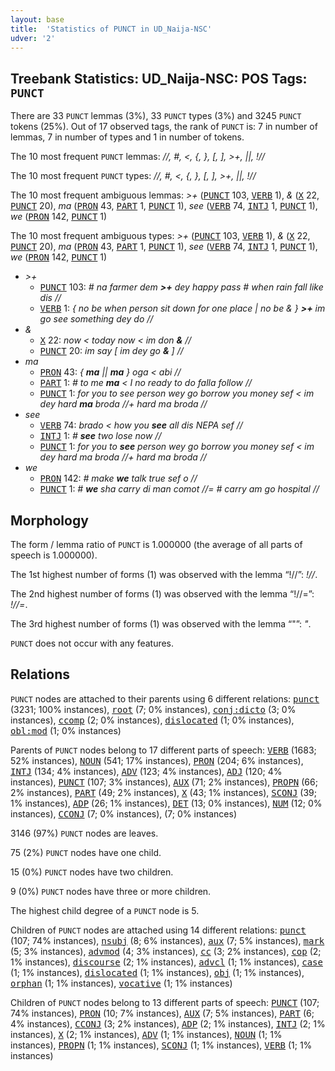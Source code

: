 ```yaml
---
layout: base
title:  'Statistics of PUNCT in UD_Naija-NSC'
udver: '2'
---
```


## Treebank Statistics: UD_Naija-NSC: POS Tags: `PUNCT`

There are 33 `PUNCT` lemmas (3%), 33 `PUNCT` types (3%) and 3245 `PUNCT` tokens (25%).
Out of 17 observed tags, the rank of `PUNCT` is: 7 in number of lemmas, 7 in number of types and 1 in number of tokens.

The 10 most frequent `PUNCT` lemmas: <em>//, #, <, {, }, [, ], >+, ||, !//</em>

The 10 most frequent `PUNCT` types:  <em>//, #, <, {, }, [, ], >+, ||, !//</em>

The 10 most frequent ambiguous lemmas: <em>>+</em> (<tt><a href="pcm_nsc-pos-PUNCT.html">PUNCT</a></tt> 103, <tt><a href="pcm_nsc-pos-VERB.html">VERB</a></tt> 1), <em>&</em> (<tt><a href="pcm_nsc-pos-X.html">X</a></tt> 22, <tt><a href="pcm_nsc-pos-PUNCT.html">PUNCT</a></tt> 20), <em>ma</em> (<tt><a href="pcm_nsc-pos-PRON.html">PRON</a></tt> 43, <tt><a href="pcm_nsc-pos-PART.html">PART</a></tt> 1, <tt><a href="pcm_nsc-pos-PUNCT.html">PUNCT</a></tt> 1), <em>see</em> (<tt><a href="pcm_nsc-pos-VERB.html">VERB</a></tt> 74, <tt><a href="pcm_nsc-pos-INTJ.html">INTJ</a></tt> 1, <tt><a href="pcm_nsc-pos-PUNCT.html">PUNCT</a></tt> 1), <em>we</em> (<tt><a href="pcm_nsc-pos-PRON.html">PRON</a></tt> 142, <tt><a href="pcm_nsc-pos-PUNCT.html">PUNCT</a></tt> 1)

The 10 most frequent ambiguous types:  <em>>+</em> (<tt><a href="pcm_nsc-pos-PUNCT.html">PUNCT</a></tt> 103, <tt><a href="pcm_nsc-pos-VERB.html">VERB</a></tt> 1), <em>&</em> (<tt><a href="pcm_nsc-pos-X.html">X</a></tt> 22, <tt><a href="pcm_nsc-pos-PUNCT.html">PUNCT</a></tt> 20), <em>ma</em> (<tt><a href="pcm_nsc-pos-PRON.html">PRON</a></tt> 43, <tt><a href="pcm_nsc-pos-PART.html">PART</a></tt> 1, <tt><a href="pcm_nsc-pos-PUNCT.html">PUNCT</a></tt> 1), <em>see</em> (<tt><a href="pcm_nsc-pos-VERB.html">VERB</a></tt> 74, <tt><a href="pcm_nsc-pos-INTJ.html">INTJ</a></tt> 1, <tt><a href="pcm_nsc-pos-PUNCT.html">PUNCT</a></tt> 1), <em>we</em> (<tt><a href="pcm_nsc-pos-PRON.html">PRON</a></tt> 142, <tt><a href="pcm_nsc-pos-PUNCT.html">PUNCT</a></tt> 1)


* <em>>+</em>
  * <tt><a href="pcm_nsc-pos-PUNCT.html">PUNCT</a></tt> 103: <em># na farmer dem <b>>+</b> dey happy pass # when rain fall like dis //</em>
  * <tt><a href="pcm_nsc-pos-VERB.html">VERB</a></tt> 1: <em>{ no be when person sit down for one place | no be & } <b>>+</b> im go see something dey do //</em>
* <em>&</em>
  * <tt><a href="pcm_nsc-pos-X.html">X</a></tt> 22: <em>now < today now < im don <b>&</b> //</em>
  * <tt><a href="pcm_nsc-pos-PUNCT.html">PUNCT</a></tt> 20: <em>im say [ im dey go <b>&</b> ] //</em>
* <em>ma</em>
  * <tt><a href="pcm_nsc-pos-PRON.html">PRON</a></tt> 43: <em>{ <b>ma</b> || <b>ma</b> } oga < abi //</em>
  * <tt><a href="pcm_nsc-pos-PART.html">PART</a></tt> 1: <em># to me <b>ma</b> < I no ready to do falla follow //</em>
  * <tt><a href="pcm_nsc-pos-PUNCT.html">PUNCT</a></tt> 1: <em>for you to see person wey go borrow you money sef < im dey hard <b>ma</b> broda //+ hard ma broda //</em>
* <em>see</em>
  * <tt><a href="pcm_nsc-pos-VERB.html">VERB</a></tt> 74: <em>brado < how you <b>see</b> all dis NEPA sef //</em>
  * <tt><a href="pcm_nsc-pos-INTJ.html">INTJ</a></tt> 1: <em># <b>see</b> two lose now //</em>
  * <tt><a href="pcm_nsc-pos-PUNCT.html">PUNCT</a></tt> 1: <em>for you to <b>see</b> person wey go borrow you money sef < im dey hard ma broda //+ hard ma broda //</em>
* <em>we</em>
  * <tt><a href="pcm_nsc-pos-PRON.html">PRON</a></tt> 142: <em># make <b>we</b> talk true sef o //</em>
  * <tt><a href="pcm_nsc-pos-PUNCT.html">PUNCT</a></tt> 1: <em># <b>we</b> sha carry di man comot //= # carry am go hospital //</em>

## Morphology

The form / lemma ratio of `PUNCT` is 1.000000 (the average of all parts of speech is 1.000000).

The 1st highest number of forms (1) was observed with the lemma “!//”: <em>!//</em>.

The 2nd highest number of forms (1) was observed with the lemma “!//=”: <em>!//=</em>.

The 3rd highest number of forms (1) was observed with the lemma “"”: <em>"</em>.

`PUNCT` does not occur with any features.


## Relations

`PUNCT` nodes are attached to their parents using 6 different relations: <tt><a href="pcm_nsc-dep-punct.html">punct</a></tt> (3231; 100% instances), <tt><a href="pcm_nsc-dep-root.html">root</a></tt> (7; 0% instances), <tt><a href="pcm_nsc-dep-conj-dicto.html">conj:dicto</a></tt> (3; 0% instances), <tt><a href="pcm_nsc-dep-ccomp.html">ccomp</a></tt> (2; 0% instances), <tt><a href="pcm_nsc-dep-dislocated.html">dislocated</a></tt> (1; 0% instances), <tt><a href="pcm_nsc-dep-obl-mod.html">obl:mod</a></tt> (1; 0% instances)

Parents of `PUNCT` nodes belong to 17 different parts of speech: <tt><a href="pcm_nsc-pos-VERB.html">VERB</a></tt> (1683; 52% instances), <tt><a href="pcm_nsc-pos-NOUN.html">NOUN</a></tt> (541; 17% instances), <tt><a href="pcm_nsc-pos-PRON.html">PRON</a></tt> (204; 6% instances), <tt><a href="pcm_nsc-pos-INTJ.html">INTJ</a></tt> (134; 4% instances), <tt><a href="pcm_nsc-pos-ADV.html">ADV</a></tt> (123; 4% instances), <tt><a href="pcm_nsc-pos-ADJ.html">ADJ</a></tt> (120; 4% instances), <tt><a href="pcm_nsc-pos-PUNCT.html">PUNCT</a></tt> (107; 3% instances), <tt><a href="pcm_nsc-pos-AUX.html">AUX</a></tt> (71; 2% instances), <tt><a href="pcm_nsc-pos-PROPN.html">PROPN</a></tt> (66; 2% instances), <tt><a href="pcm_nsc-pos-PART.html">PART</a></tt> (49; 2% instances), <tt><a href="pcm_nsc-pos-X.html">X</a></tt> (43; 1% instances), <tt><a href="pcm_nsc-pos-SCONJ.html">SCONJ</a></tt> (39; 1% instances), <tt><a href="pcm_nsc-pos-ADP.html">ADP</a></tt> (26; 1% instances), <tt><a href="pcm_nsc-pos-DET.html">DET</a></tt> (13; 0% instances), <tt><a href="pcm_nsc-pos-NUM.html">NUM</a></tt> (12; 0% instances), <tt><a href="pcm_nsc-pos-CCONJ.html">CCONJ</a></tt> (7; 0% instances),  (7; 0% instances)

3146 (97%) `PUNCT` nodes are leaves.

75 (2%) `PUNCT` nodes have one child.

15 (0%) `PUNCT` nodes have two children.

9 (0%) `PUNCT` nodes have three or more children.

The highest child degree of a `PUNCT` node is 5.

Children of `PUNCT` nodes are attached using 14 different relations: <tt><a href="pcm_nsc-dep-punct.html">punct</a></tt> (107; 74% instances), <tt><a href="pcm_nsc-dep-nsubj.html">nsubj</a></tt> (8; 6% instances), <tt><a href="pcm_nsc-dep-aux.html">aux</a></tt> (7; 5% instances), <tt><a href="pcm_nsc-dep-mark.html">mark</a></tt> (5; 3% instances), <tt><a href="pcm_nsc-dep-advmod.html">advmod</a></tt> (4; 3% instances), <tt><a href="pcm_nsc-dep-cc.html">cc</a></tt> (3; 2% instances), <tt><a href="pcm_nsc-dep-cop.html">cop</a></tt> (2; 1% instances), <tt><a href="pcm_nsc-dep-discourse.html">discourse</a></tt> (2; 1% instances), <tt><a href="pcm_nsc-dep-advcl.html">advcl</a></tt> (1; 1% instances), <tt><a href="pcm_nsc-dep-case.html">case</a></tt> (1; 1% instances), <tt><a href="pcm_nsc-dep-dislocated.html">dislocated</a></tt> (1; 1% instances), <tt><a href="pcm_nsc-dep-obj.html">obj</a></tt> (1; 1% instances), <tt><a href="pcm_nsc-dep-orphan.html">orphan</a></tt> (1; 1% instances), <tt><a href="pcm_nsc-dep-vocative.html">vocative</a></tt> (1; 1% instances)

Children of `PUNCT` nodes belong to 13 different parts of speech: <tt><a href="pcm_nsc-pos-PUNCT.html">PUNCT</a></tt> (107; 74% instances), <tt><a href="pcm_nsc-pos-PRON.html">PRON</a></tt> (10; 7% instances), <tt><a href="pcm_nsc-pos-AUX.html">AUX</a></tt> (7; 5% instances), <tt><a href="pcm_nsc-pos-PART.html">PART</a></tt> (6; 4% instances), <tt><a href="pcm_nsc-pos-CCONJ.html">CCONJ</a></tt> (3; 2% instances), <tt><a href="pcm_nsc-pos-ADP.html">ADP</a></tt> (2; 1% instances), <tt><a href="pcm_nsc-pos-INTJ.html">INTJ</a></tt> (2; 1% instances), <tt><a href="pcm_nsc-pos-X.html">X</a></tt> (2; 1% instances), <tt><a href="pcm_nsc-pos-ADV.html">ADV</a></tt> (1; 1% instances), <tt><a href="pcm_nsc-pos-NOUN.html">NOUN</a></tt> (1; 1% instances), <tt><a href="pcm_nsc-pos-PROPN.html">PROPN</a></tt> (1; 1% instances), <tt><a href="pcm_nsc-pos-SCONJ.html">SCONJ</a></tt> (1; 1% instances), <tt><a href="pcm_nsc-pos-VERB.html">VERB</a></tt> (1; 1% instances)

